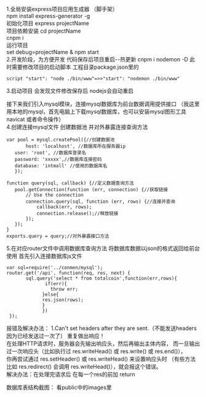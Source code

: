 
1.全局安装express项目应用生成器 （脚手架）    
npm install express-generator -g    
初始化项目 express projectName     
项目依赖安装 cd projectName    
cnpm i    
运行项目    
set debug=projectName & npm start                                                                                      
2.开发阶段，为方便开发 代码保存后项目重启--热更新 cnpm i nodemon -D 此时需要修改项目的启动脚本 工程目录package.json里的      
```
script "start": "node ./bin/www"=>>"start": "nodemon ./bin/www"
```
3.启动项目 会发现文件修改保存后 nodejs会自动重启

接下来我们引入mysql模块，连接mysql数据库为前台数据调用提供接口 （我这里用本地的mysql，首先电脑上下载mysql数据库，也可以安装mysql图形工具navicat 或者命令操作）       
4.创建连接mysql文件 创建数据池 并对外暴露连接查询方法 
 ```var mysql = require('mysql');     
 var pool = mysql.createPool({//创建数据池     
        host: 'localhost', //数据库所在服务器ip     
	user: 'root', //数据库登录名       
	password: 'xxxxx',//数据库连接密码    
	database: 'intmall' //使用的数据库名     
	});

function query(sql, callback) {//定义数据查询方法
    pool.getConnection(function (err, connection) {//获取链接
        // Use the connection
        connection.query(sql, function (err, rows) {//连接并查询
            callback(err, rows);
            connection.release();//释放链接
        });
    });
}
exports.query = query;//对外暴露接口方法
```
5.在对应router文件中调用数据库查询方法 将数据库数据以json的格式返回给前台使用 首先引入连接数据库js文件

``` 
var sql=require('../conmen/mysql');
router.get('/api', function(req, res, next) {      
       sql.query('select * from totalcoin',function(err,rows){    
	          if(err){       
	            throw err;      
	         }else{     
	         res.json(rows);       
	         } 
			 })      
 });
```
报错及解决办法： 1.Can't set headers after they are sent.（不能发送headers因为已经发送过一次了） 重复做出响应！    
在处理HTTP请求时，服务器会先输出响应头，然后再输出主体内容， 而一旦输出过一次响应头（比如执行过 res.writeHead() 或 res.write() 或 res.end()），     
你再尝试通过 res.setHeader() 或 res.writeHead() 来设置响应头时 （有些方法比如 res.redirect() 会调用 res.writeHead()），就会报这个错误。       
解决办法：在处理完请求后 在每一个res的前加 return

数据库表结构截图： 看public中的images里
